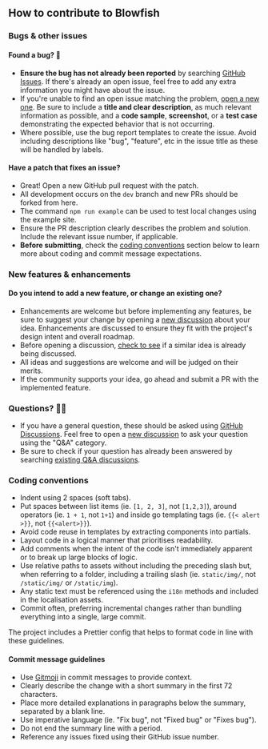 ## How to contribute to Blowfish

### Bugs & other issues

#### Found a bug? 🐛

- **Ensure the bug has not already been reported** by searching [GitHub Issues](https://github.com/nunocoracao/blowfish/issues). If there's already an open issue, feel free to add any extra information you might have about the issue.
- If you're unable to find an open issue matching the problem, [open a new one](https://github.com/nunocoracao/blowfish/issues/new). Be sure to include a **title and clear description**, as much relevant information as possible, and a **code sample**, **screenshot**, or a **test case** demonstrating the expected behavior that is not occurring.
- Where possible, use the bug report templates to create the issue. Avoid including descriptions like "bug", "feature", etc in the issue title as these will be handled by labels.

#### Have a patch that fixes an issue?

- Great! Open a new GitHub pull request with the patch.
- All development occurs on the `dev` branch and new PRs should be forked from here.
- The command `npm run example` can be used to test local changes using the example site.
- Ensure the PR description clearly describes the problem and solution. Include the relevant issue number, if applicable.
- **Before submitting**, check the [coding conventions](#coding-conventions) section below to learn more about coding and commit message expectations.

### New features & enhancements

#### Do you intend to add a new feature, or change an existing one?

- Enhancements are welcome but before implementing any features, be sure to suggest your change by opening a [new discussion](https://github.com/nunocoracao/blowfish/discussions/new) about your idea. Enhancements are discussed to ensure they fit with the project's design intent and overall roadmap.
- Before opening a discussion, [check to see](https://github.com/nunocoracao/blowfish/discussions/categories/ideas) if a similar idea is already being discussed.
- All ideas and suggestions are welcome and will be judged on their merits.
- If the community supports your idea, go ahead and submit a PR with the implemented feature.

### Questions? 🙋‍♀️

- If you have a general question, these should be asked using [GitHub Discussions](https://github.com/nunocoracao/blowfish/discussions). Feel free to open a [new discussion](https://github.com/nunocoracao/blowfish/discussions/new) to ask your question using the "Q&A" category.
- Be sure to check if your question has already been answered by searching [existing Q&A discussions](https://github.com/nunocoracao/blowfish/discussions/categories/q-a).

### Coding conventions

- Indent using 2 spaces (soft tabs).
- Put spaces between list items (ie. `[1, 2, 3]`, not `[1,2,3]`), around operators (ie. `1 + 1`, not `1+1`) and inside go templating tags (ie. `{{< alert >}}`, not `{{<alert>}}`).
- Avoid code reuse in templates by extracting components into partials.
- Layout code in a logical manner that prioritises readability.
- Add comments when the intent of the code isn't immediately apparent or to break up large blocks of logic.
- Use relative paths to assets without including the preceding slash but, when referring to a folder, including a trailing slash (ie. `static/img/`, not `/static/img/` or `/static/img`).
- Any static text must be referenced using the `i18n` methods and included in the localisation assets.
- Commit often, preferring incremental changes rather than bundling everything into a single, large commit.

The project includes a Prettier config that helps to format code in line with these guidelines.

#### Commit message guidelines

- Use [Gitmoji](https://gitmoji.dev) in commit messages to provide context.
- Clearly describe the change with a short summary in the first 72 characters.
- Place more detailed explanations in paragraphs below the summary, separated by a blank line.
- Use imperative language (ie. "Fix bug", not "Fixed bug" or "Fixes bug").
- Do not end the summary line with a period.
- Reference any issues fixed using their GitHub issue number.